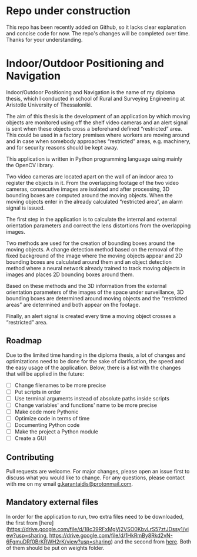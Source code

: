# Repo under construction

This repo has been recently added on Github, so it lacks clear explanation and concise code for now. The repo's changes will be completed over time. Thanks for your understanding.

# Indoor/Outdoor Positioning and Navigation

Indoor/Outdoor Positioning and Navigation is the name of my diploma thesis, which I conducted in school of Rural and Surveying Engineering at Aristotle University of Thessaloniki. 

The aim of this thesis is the development of an application by which moving objects are monitored using off the shelf video cameras and an alert signal is sent when these objects cross a beforehand defined “restricted” area. This could be used in a factory premises where workers are moving around and in case when somebody approaches “restricted” areas, e.g. machinery, and for security reasons should be kept away.

This application is written in Python programming language using mainly the
OpenCV library.

Two video cameras are located apart on the wall of an indoor area to register the objects in it. From the overlapping footage of the two video cameras, consecutive images are isolated and after processing, 3D bounding boxes are computed around the moving objects. When the moving objects enter in the already calculated “restricted area”, an alarm signal is issued.

The first step in the application is to calculate the internal and external orientation parameters and correct the lens distortions from the overlapping images. 

Two methods are used for the creation of bounding boxes around the moving objects. A change detection method based on the removal of the fixed background of the image where the moving objects appear and 2D bounding boxes are calculated around them and an object detection method where a neural network already trained to track moving objects in images and places 2D bounding boxes around them.

Based on these methods and the 3D information from the external orientation parameters of the images of the space under surveillance, 3D bounding boxes are determined around moving objects and the “restricted areas” are determined and both appear on the footage.

Finally, an alert signal is created every time a moving object crosses a “restricted” area.

## Roadmap

Due to the limited time handing in the diploma thesis, a lot of changes and optimizations need to be done for the sake of clarification, the speed and the easy usage of the application. Below, there is a list with the changes that will be applied in the future:

- [ ] Change filenames to be more precise
- [ ] Put scripts in order
- [ ] Use terminal arguments instead of absolute paths inside scripts
- [ ] Change variables' and functions' name to be more precise
- [ ] Make code more Pythonic
- [ ] Optimize code in terms of time
- [ ] Documenting Python code
- [ ] Make the project a Python module
- [ ] Create a GUI

## Contributing

Pull requests are welcome. For major changes, please open an issue first to discuss what you would like to change. For any questions, please contact with me on my email g.karantaidis@protonmail.com.

## Mandatory external files

In order for the application to run, two extra files need to be downloaded, the first from [here](https://drive.google.com/file/d/18c39RFxMgVj2VSO0KbvLrS57ztJDssy1/view?usp=sharing, https://drive.google.com/file/d/1HkRmBy8Rkd2vN-6FgmuDRf0BrKRWH2rK/view?usp=sharing) and the second from [here](https://drive.google.com/file/d/18c39RFxMgVj2VSO0KbvLrS57ztJDssy1/view?usp=sharing). Both of them should be put on weights folder.

